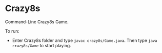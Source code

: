 # Crazy8s
Command-Line Crazy8s Game.

To run: 

* Enter Crazy8s folder and type `javac crazy8s/Game.java`. Then type `java crazy8s/Game` to start playing.
